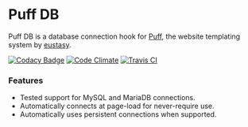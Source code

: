 # Puff DB

Puff DB is a database connection hook for [Puff](https://github.com/eustasy/puff-core), the website templating system by [eustasy](http://eustasy.org).

[![Codacy Badge](https://api.codacy.com/project/badge/grade/322c8a6b27a34af28698654b85be3561)](https://www.codacy.com/app/lewisgoddard/puff-db)
[![Code Climate](https://codeclimate.com/github/eustasy/puff-db/badges/gpa.svg)](https://codeclimate.com/github/eustasy/puff-db)
[![Travis CI](https://api.travis-ci.org/eustasy/puff-db.svg)](https://travis-ci.org/eustasy/puff-db)

### Features
- Tested support for MySQL and MariaDB connections.
- Automatically connects at page-load for never-require use.
- Automatically uses persistent connections when supported.
